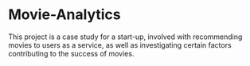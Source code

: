 # Movie-Analytics
This project is a case study for a start-up, involved with recommending movies to users as a service, as well as investigating certain factors contributing to the success of movies.

